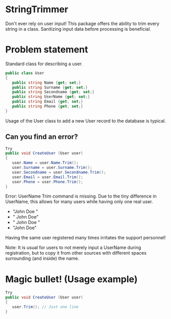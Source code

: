 # StringTrimmer
Don't ever rely on user input!
This package offers the ability to trim every string in a class.
Sanitizing input data before processing is beneficial.


# Problem statement
Standard class for describing a user.
```csharp
public class User
{
   public string Name {get; set;}
   public string Surname {get; set;}
   public string Secondname {get; set;}
   public string UserName {get; set;}
   public string Email {get; set;}
   public string Phone {get; set;}
}
```

Usage of the User class to add a new User record to the database is typical.
## Can you find an error?
```csharp
Try 
public void CreateUser (User user)
{
   user.Name = user.Name.Trim();
   user.Surname = user.Surname.Trim();
   user.Secondname = user.Secondname.Trim();
   user.Email = user.Email.Trim();
   user.Phone = user.Phone.Trim();
}
```

Error: UserName Trim command is missing.
Due to the tiny difference in UserName, this allows for many users while having only one real user.

* "John Doe "
* " John Doe"
* " John Doe "
* "John Doe"

Having the same user registered many times irritates the support personnel!

Note: It is usual for users to not merely input a UserName during registration, but to copy it from other sources with different spaces surrounding (and inside) the name.


# Magic bullet! (Usage example)
```csharp
Try 
public void CreateUser (User user)
{
   user.Trim(); // Just one line
}
```



